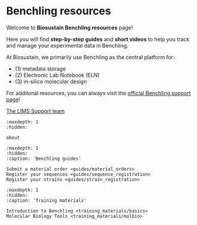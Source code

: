 # Benchling resources

Welcome to **Biosustain Benchling resources** page! 

Here you will find **step-by-step guides** and **short videos** to help you track and manage your experimental data in Benchling.

At Biosustain, we primarily use Benchling as the central platform for:
- (1) metadata storage
- (2) Electronic Lab Notebook (ELN)
- (3) in-silico molecular design

For additonal resources, you can always visit the [official Benchling support page](https://help.benchling.com/hc/en-us)!


[The LIMS Support team](about.md)

```{toctree}
:maxdepth: 1
:hidden:

about
```

```{toctree}
:maxdepth: 1
:hidden:
:caption: 'Benchling guides'

Submit a material order <guides/material_orders>
Register your sequences <guides/sequence_registration>
Register your strains <guides/strain_registration>
```

```{toctree}
:maxdepth: 1
:hidden:
:caption: 'Training materials'

Introduction to Benchling <training_materials/basics>
Molecular Biology Tools <training_materials/molbio>
```